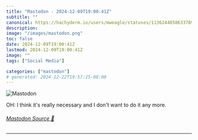```yaml
---
title: "Mastodon - 2024-12-09T19:00:41Z"
subtitle: ""
canonical: https://hachyderm.io/users/mweagle/statuses/113624405863378946
description:
image: "/images/mastodon.png"
toc: false
date: 2024-12-09T19:00:41Z
lastmod: 2024-12-09T19:00:41Z
image: ""
tags: ["Social Media"]

categories: ["mastodon"]
# generated: 2024-12-22T19:57:25-08:00
---
```

![Mastodon](/images/mastodon.png)

<p>OH: I think it&#39;s really necessary and I don&#39;t want to do it any more.</p>


###### [Mastodon Source 🐘](https://hachyderm.io/@mweagle/113624405863378946)

___
